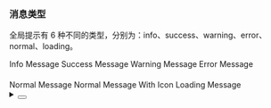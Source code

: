 ### 消息类型

全局提示有 6 种不同的类型，分别为：<yc-tag>info</yc-tag>、<yc-tag>success</yc-tag>、<yc-tag>warning</yc-tag>、<yc-tag>error</yc-tag>、<yc-tag>normal</yc-tag>、<yc-tag>loading</yc-tag>。

<div class="cell-demo vp-raw">
  <div>
    <yc-space>
      <yc-button @click="() => this.$message.info('This is an info message!')"
        >Info Message</yc-button
      >
      <yc-button
        @click="() => this.$message.success('This is a success message!')"
        status="success"
        >Success Message
      </yc-button>
      <yc-button
        @click="() => this.$message.warning('This is a warning message!')"
        status="warning"
        >Warning Message
      </yc-button>
      <yc-button
        @click="() => this.$message.error('This is an error message!')"
        status="danger"
        >Error Message</yc-button
      >
    </yc-space>
  </div>
  <div style="margin-top: 20px">
    <yc-space>
      <yc-button @click="() => this.$message.normal('This is a normal message!')"
        >Normal Message</yc-button
      >
      <yc-button
        @click="
          () =>
            this.$message.normal({
              content: 'This is a normal message!',
              icon: renderIcon,
            })
        "
        >Normal Message With Icon
      </yc-button>
      <yc-button
        @click="() => this.$message.loading('This is a loading message!')"
        status="primary"
        >Loading Message
      </yc-button>
    </yc-space>
  </div>
</div>

<script setup>
import { h } from 'vue';
import { IconExclamationCircleFill } from '@arco-design/web-vue/es/icon';
const renderIcon = () => h(IconExclamationCircleFill);
</script>

<details>
<summary>
 <button class="code-btn"  >
    <icon-code />
 </button>
</summary>

```vue
<template>
  <div>
    <yc-space>
      <yc-button @click="() => this.$message.info('This is an info message!')"
        >Info Message</yc-button
      >
      <yc-button
        @click="() => this.$message.success('This is a success message!')"
        status="success"
        >Success Message
      </yc-button>
      <yc-button
        @click="() => this.$message.warning('This is a warning message!')"
        status="warning"
        >Warning Message
      </yc-button>
      <yc-button
        @click="() => this.$message.error('This is an error message!')"
        status="danger"
        >Error Message</yc-button
      >
    </yc-space>
  </div>
  <div style="margin-top: 20px">
    <yc-space>
      <yc-button
        @click="() => this.$message.normal('This is a normal message!')"
        >Normal Message</yc-button
      >
      <yc-button
        @click="
          () =>
            this.$message.normal({
              content: 'This is a normal message!',
              icon: renderIcon,
            })
        "
        >Normal Message With Icon
      </yc-button>
      <yc-button
        @click="() => this.$message.loading('This is a loading message!')"
        status="primary"
        >Loading Message
      </yc-button>
    </yc-space>
  </div>
</template>

<script setup>
import { h } from 'vue';
import { IconExclamationCircleFill } from '@arco-design/web-vue/es/icon';
const renderIcon = () => h(IconExclamationCircleFill);
</script>
```

</details>
